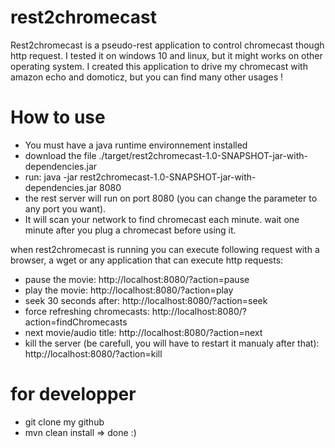 rest2chromecast
===============

Rest2chromecast is a pseudo-rest application to control chromecast though http request.
I tested it on windows 10 and linux, but it might works on other operating system.
I created this application to drive my chromecast with amazon echo and domoticz, but you can find many other usages !

How to use
===========
- You must have a java runtime environnement installed
- download the file ./target/rest2chromecast-1.0-SNAPSHOT-jar-with-dependencies.jar
- run:
 java -jar rest2chromecast-1.0-SNAPSHOT-jar-with-dependencies.jar 8080
 - the rest server will run on port 8080 (you can change the parameter to any port you want).
 - It will scan your network to find chromecast each minute. wait one minute after you plug a chromecast
 before using it.
 
 when rest2chromecast is running you can execute following request with a browser, a wget or any application that can execute http requests:
 - pause the movie: http://localhost:8080/?action=pause
 - play the movie: http://localhost:8080/?action=play
 - seek 30 seconds after: http://localhost:8080/?action=seek
 - force refreshing chromecasts: http://localhost:8080/?action=findChromecasts
 - next movie/audio title: http://localhost:8080/?action=next
 - kill the server (be carefull, you will have to restart it manualy after that): http://localhost:8080/?action=kill
 
 for developper
 ==============
 - git clone my github
 - mvn clean install
 => done :)
 
 